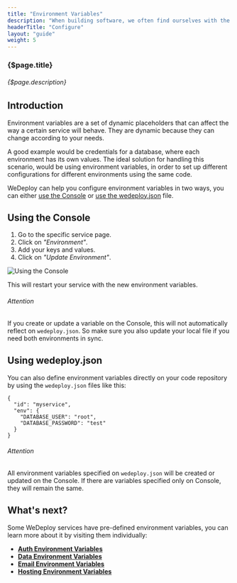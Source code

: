 ```yaml
---
title: "Environment Variables"
description: "When building software, we often find ourselves with the need of having different information depending if our code is running locally or in production. Instead of having to hard-code those values, we can take advantage of environment variables."
headerTitle: "Configure"
layout: "guide"
weight: 5
---
```


### {$page.title}

###### {$page.description}

<article id="1">

## Introduction

Environment variables are a set of dynamic placeholders that can affect the way a certain service will behave. They are dynamic because they can change according to your needs.

A good example would be credentials for a database, where each environment has its own values. The ideal solution for handling this scenario, would be using environment variables, in order to set up different configurations for different environments using the same code.

WeDeploy can help you configure environment variables in two ways, you can either [use the Console](#2) or [use the wedeploy.json](#3) file.

</article>

<article id="2">

## Using the Console

1) Go to the specific service page.
2) Click on *"Environment"*.
3) Add your keys and values.
4) Click on *"Update Environment"*.

![Using the Console](/images/docs/intro/environment-variables.png)

This will restart your service with the new environment variables.

<aside>

###### <span class="icon-16-alert"></span> Attention

If you create or update a variable on the Console, this will not automatically reflect on `wedeploy.json`. So make sure you also update your local file if you need both environments in sync.

</aside>

</article>

<article id="3">

## Using wedeploy.json

You can also define environment variables directly on your code repository by using the `wedeploy.json` files like this:

```application/json
{
  "id": "myservice",
  "env": {
    "DATABASE_USER": "root",
    "DATABASE_PASSWORD": "test"
  }
}
```

<aside>

###### <span class="icon-16-alert"></span> Attention

All environment variables specified on `wedeploy.json` will be created or updated on the Console. If there are variables specified only on Console, they will remain the same.

</aside>

</article>

## What's next?

Some WeDeploy services have pre-defined environment variables, you can learn more about it by visiting them individually:

* [**Auth Environment Variables**](/docs/auth/environment-variables/)
* [**Data Environment Variables**](/docs/data/environment-variables/)
* [**Email Environment Variables**](/docs/email/environment-variables/)
* [**Hosting Environment Variables**](/docs/hosting/environment-variables/)
